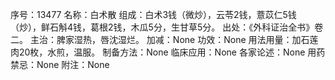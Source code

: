 序号：13477
名称：白术散
组成：白术3钱（微炒），云苓2钱，薏苡仁5钱（炒），鲜石斛4钱，葛根2钱，木瓜5分，生甘草5分。
出处：《外科证治全书》卷二。
主治：脾家湿热，唇沈湿烂。
加减：None
功效：None
用法用量：加石莲肉20枚，水煎，温服。
制备方法：None
临床应用：None
各家论述：None
用药禁忌：None
附注：None
